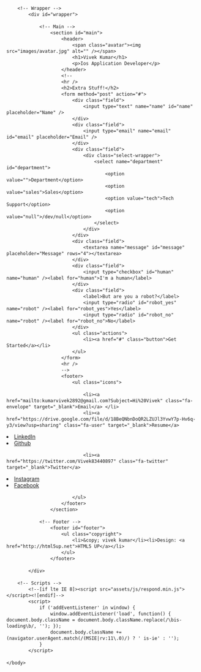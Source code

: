 
<!--
	Identity by HTML5 UP
	html5up.net | @ajlkn
	Free for personal and commercial use under the CCA 3.0 license (html5up.net/license)
-->
<html>
	<head>
		<title>Identity by HTML5 UP</title>
		<meta charset="utf-8" />
		<meta name="viewport" content="width=device-width, initial-scale=1" />
		<!--[if lte IE 8]><script src="assets/js/html5shiv.js"></script><![endif]-->
		<link rel="stylesheet" href="assets/css/main.css" />
		<!--[if lte IE 9]><link rel="stylesheet" href="assets/css/ie9.css" /><![endif]-->
		<!--[if lte IE 8]><link rel="stylesheet" href="assets/css/ie8.css" /><![endif]-->
		<noscript><link rel="stylesheet" href="assets/css/noscript.css" /></noscript>
	</head>
	<body class="is-loading">

		<!-- Wrapper -->
			<div id="wrapper">

				<!-- Main -->
					<section id="main">
						<header>
							<span class="avatar"><img src="images/avatar.jpg" alt="" /></span>
							<h1>Vivek Kumar</h1>
							<p>Ios Application Developer</p>
						</header>
						<!--
						<hr />
						<h2>Extra Stuff!</h2>
						<form method="post" action="#">
							<div class="field">
								<input type="text" name="name" id="name" placeholder="Name" />
							</div>
							<div class="field">
								<input type="email" name="email" id="email" placeholder="Email" />
							</div>
							<div class="field">
								<div class="select-wrapper">
									<select name="department" id="department">
										<option value="">Department</option>
										<option value="sales">Sales</option>
										<option value="tech">Tech Support</option>
										<option value="null">/dev/null</option>
									</select>
								</div>
							</div>
							<div class="field">
								<textarea name="message" id="message" placeholder="Message" rows="4"></textarea>
							</div>
							<div class="field">
								<input type="checkbox" id="human" name="human" /><label for="human">I'm a human</label>
							</div>
							<div class="field">
								<label>But are you a robot?</label>
								<input type="radio" id="robot_yes" name="robot" /><label for="robot_yes">Yes</label>
								<input type="radio" id="robot_no" name="robot" /><label for="robot_no">No</label>
							</div>
							<ul class="actions">
								<li><a href="#" class="button">Get Started</a></li>
							</ul>
						</form>
						<hr />
						-->
						<footer>
							<ul class="icons">
								
								<li><a href="mailto:kumarvivek2892@gmail.com?Subject=Hi%20Vivek" class="fa-envelope" target="_blank">Email</a> </li>
								<li><a href="https://drive.google.com/file/d/18BeQNbnDoQR2LZUJl3YvwY7p-Hv6q-y3/view?usp=sharing" class="fa-user" target="_blank">Resume</a>
</li>
								<li><a href="https://www.linkedin.com/in/vivek-kumar-477852153" class="fa-linkedin" target="_blank">LinkedIn</a>
</li>
								<li><a href="https://github.com/vivek2892" class="fa-github" target="_blank">Github</a></li>
								
								<li><a href="https://twitter.com/Vivek83440897" class="fa-twitter" target="_blank">Twitter</a>
</li>
								<li><a href="https://www.instagram.com/vivekkum4r/" class="fa-instagram" target="_blank">Instagram</a>
 </li>
								<li><a href="https://www.facebook.com/yoiamvivek" class="fa-facebook" target="_blank">Facebook</a></li>
								
							</ul>
						</footer>
					</section>

				<!-- Footer -->
					<footer id="footer">
						<ul class="copyright">
							<li>&copy; vivek kumar</li><li>Design: <a href="http://html5up.net">HTML5 UP</a></li>
						</ul>
					</footer>

			</div>

		<!-- Scripts -->
			<!--[if lte IE 8]><script src="assets/js/respond.min.js"></script><![endif]-->
			<script>
				if ('addEventListener' in window) {
					window.addEventListener('load', function() { document.body.className = document.body.className.replace(/\bis-loading\b/, ''); });
					document.body.className += (navigator.userAgent.match(/(MSIE|rv:11\.0)/) ? ' is-ie' : '');
				}
			</script>

	</body>
</html>
